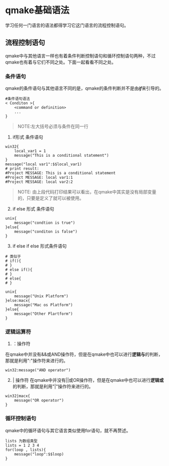 # qmake基础语法
学习任何一门语言的语法都得学习它这门语言的流程控制语句。
## 流程控制语句
qmake中与其他语言一样也有着条件判断控制语句和循环控制语句两种，不过qmake也有着与它们不同之处。下面一起看看不同之处。

### 条件语句
qmake的条件语句与其他语言不同的是，qmake的条件判断并不是由***if***来引导的。
```
#条件语句语法
< Conditon >{
    <command or definition>
    ...
}
```
> NOTE:左大括号必须与条件在同一行

1. if形式 条件语句
```
win32{
    local_var1 = 1
    message("This is a conditional statement")
}
message("local var1":$$local_var1)
# print result:
#Project MESSAGE: This is a conditional statement
#Project MESSAGE: local var1:1
#Project MESSAGE: local var2:2
```
> NOTE: 由上段代码打印结果可以看出，在qmake中其实是没有局部变量的，只要是定义了就可以被使用。

2. if else 形式 条件语句
```
unix{
    message("condtion is true")
}else{
    message("conditon is false")
}
```
3. if else if else 形式条件语句
```
# 类似于
# if(){
# }
# else if(){
# }
# else{
# }

unix{
    message("Unix Platform")
}else:macx{
    message("Mac os Platform")
}else{
    message("Other Plartform")
}
```
### 逻辑运算符
1. ：操作符

在qmake中并没有&&或AND操作符，但是在qmake中也可以进行**逻辑与**的判断，那就是利用":"操作符来进行的。
```
win32:message("AND operator")
```
2. | 操作符
在qmake中并没有||或OR操作符，但是在qmake中也可以进行**逻辑或**的判断，那就是利用"|"操作符来进行的。
```
win32|macx{
    message("OR operator")
}
```

### 循环控制语句
qmake中的循环语句与其它语言类似使用for语句，就不再赘述。
```
lists 为数组类型
lists = 1 2 3 4
for(loop , lists){
    message("loop":$$loop)
}
```


